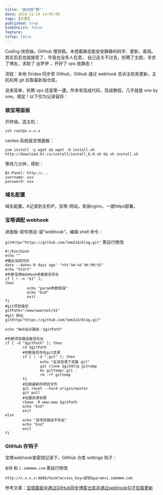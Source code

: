 ```yaml
---
title: '曲线救“静”'
date: 2019-11-24 14:05:00
tags: [折腾]
published: true
hideInList: false
feature: 
isTop: false
---
```


Coding 快但抽，GitHub 慢但稳。本想着静态能安安静静的码字、更新、查阅。其实忍忍也就接受了，毕竟也没多人在意。 自己这关不过去，折腾了主题，寻求了博友，求助了 @罗伊 ，开好了 vps 放静态！ 

流程：本地 Gridea 同步至 Github，Github 通过 webhook 告诉主机有更新，主机利用 git 拉取最新版仓库。

<!--more-->

说来简单，折腾 vps 还是第一遭。所幸有现成代码、现成教程，几乎就是 one by one，搞定！以下仅为记录留存：

### 装宝塔面板

开终端，连主机：
```
ssh root@x.x.x.x
```
centos 系统装宝塔面板：
```
yum install -y wget && wget -O install.sh http://download.bt.cn/install/install_6.0.sh && sh install.sh
```

等待几分钟，得到：

```
Bt-Panel: http://...
username: xxx
password: xxx
```

### 域名配置

域名配置，A记录到主机IP，宝塔-网站，安装nginx，一键https部署。

### 宝塔调配 webhook

进面板-软件商店-装“webhook”，编辑 shell 命令：

`gitHttp="https://github.com/lmm214/blog.git"` 需自行修改

```
#!/bin/bash
echo ""
#输出当前时间
date --date='0 days ago' "+%Y-%m-%d %H:%M:%S"
echo "Start"
#判断宝塔WebHook参数是否存在
if [ ! -n "$1" ];
then
          echo "param参数错误"
          echo "End"
          exit
fi
#git项目路径
gitPath="/www/wwwroot/$1"
#git 网址
gitHttp="https://github.com/lmm214/blog.git"

echo "Web站点路径：$gitPath"

#判断项目路径是否存在
if [ -d "$gitPath" ]; then
        cd $gitPath
        #判断是否存在git目录
        if [ ! -d ".git" ]; then
                echo "在该目录下克隆 git"
                git clone $gitHttp gittemp
                mv gittemp/.git .
                rm -rf gittemp
        fi
        #拉取最新的项目文件
        git reset --hard origin/master
        git pull
        #设置目录权限
        chown -R www:www $gitPath
        echo "End"
        exit
else
        echo "该项目路径不存在"
        echo "End"
        exit
fi
```

### GitHub 存钩子

宝塔webhook查密钥记录下，GitHub 仓库 settings 钩子：

`密钥` 和 `i.immmmm.com` 需自行修改

```
http://x.x.x.x:8888/hook?access_key=密钥&param=i.immmmm.com
```

参考文章：[宝塔面板中通过GitHub同步博客仓库并通过webhook勾子拉取更新](https://1078503.org/2019/11/4/)